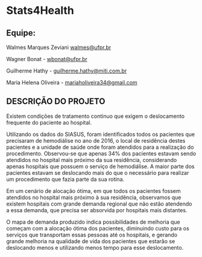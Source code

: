 # Stats4Health

## Equipe:

Walmes Marques Zeviani walmes@ufpr.br

Wagner Bonat - wbonat@ufpr.br

Guilherme Hathy - guilherme.hathy@miti.com.br

Maria Helena Oliveira - mariaholiveira34@gmail.com

## DESCRIÇÃO DO PROJETO
Existem condições de tratamento continuo que exigem o deslocamento frequente do paciente ao hospital.

Utilizando os dados do SIASUS, foram identificados todos os pacientes que precisaram de hemodiálise no ano de 2016, o local de residência destes pacientes e a unidade de saúde onde foram atendidos para a realização do procedimento. Observou-se que apenas 34% dos pacientes estavam sendo atendidos no hospital mais próximo da sua residência, considerando apenas hospitais que possuem o serviço de hemodiálise. A maior parte dos pacientes estavam se deslocando mais do que o necessário para realizar um procedimento que fazia parte da sua rotina.

Em um cenário de alocação ótima, em que todos os pacientes fossem atendidos no hospital mais próximo à sua residência, observamos que existem hospitais com grande demanda regional que não estão atendendo a essa demanda, que precisa ser absorvida por hospitais mais distantes.

O mapa de demanda produzido indica possibilidades de melhoria que começam com a alocação ótima dos pacientes, diminuindo custo para os serviços que transportam essas pessoas até os hospitais, e gerando grande melhoria na qualidade de vida dos pacientes que estarão se deslocando menos e utilizando menos tempo para esse deslocamento.
